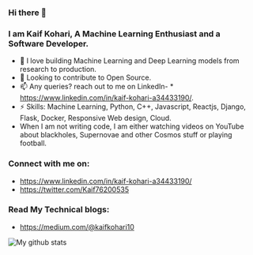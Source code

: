 ### Hi there 👋 
### I am Kaif Kohari, A Machine Learning Enthusiast and a Software Developer.

* 🔭 I love building Machine Learning and Deep Learning models from research to production.
* 🤔 Looking to contribute to Open Source.
* 📫 Any queries? reach out to me on LinkedIn- * https://www.linkedin.com/in/kaif-kohari-a34433190/.
* ⚡ Skills: Machine Learning, Python, C++, Javascript, Reactjs, Django, Flask, Docker, Responsive Web design, Cloud.
*  When I am not writing code, I am either watching videos on YouTube about blackholes, Supernovae and other Cosmos stuff or playing football.

### Connect with me on:
* https://www.linkedin.com/in/kaif-kohari-a34433190/
* https://twitter.com/Kaif76200535

### Read My Technical blogs:
* https://medium.com/@kaifkohari10



![My github stats](https://github-readme-stats.vercel.app/api?username=Kaif10)

